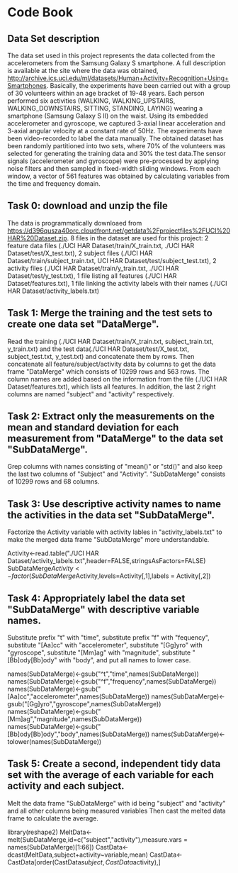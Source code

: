 # Code Book

## Data Set description 
The data set used in this project represents the data collected from the accelerometers from the Samsung Galaxy S smartphone.  A full description is available at the site where the data was obtained, http://archive.ics.uci.edu/ml/datasets/Human+Activity+Recognition+Using+Smartphones. Basically, the experiments have been carried out with a group of 30 volunteers within an age bracket of 19-48 years. Each person performed six activities (WALKING, WALKING_UPSTAIRS, WALKING_DOWNSTAIRS, SITTING, STANDING, LAYING) wearing a smartphone (Samsung Galaxy S II) on the waist. Using its embedded accelerometer and gyroscope, we captured 3-axial linear acceleration and 3-axial angular velocity at a constant rate of 50Hz. The experiments have been video-recorded to label the data manually. The obtained dataset has been randomly partitioned into two sets, where 70% of the volunteers was selected for generating the training data and 30% the test data.The sensor signals (accelerometer and gyroscope) were pre-processed by applying noise filters and then sampled in fixed-width sliding windows. From each window, a vector of 561 features was obtained by calculating variables from the time and frequency domain. 

## Task 0: download and unzip the file

The data is programmatically downloaed from https://d396qusza40orc.cloudfront.net/getdata%2Fprojectfiles%2FUCI%20HAR%20Dataset.zip.
8 files in the dataset are used for this project: 2 feature data files (./UCI HAR Dataset/train/X_train.txt, ./UCI HAR Dataset/test/X_test.txt), 2 subject files (./UCI HAR Dataset/train/subject_train.txt, UCI HAR Dataset/test/subject_test.txt), 2 activity files (./UCI HAR Dataset/train/y_train.txt, ./UCI HAR Dataset/test/y_test.txt), 1 file listing all features (./UCI HAR Dataset/features.txt), 1 file linking the activity labels with their names (./UCI HAR Dataset/activity_labels.txt)

## Task 1: Merge the training and the test sets to create one data set "DataMerge".

Read the training (./UCI HAR Dataset/train/X_train.txt, subject_train.txt, y_train.txt) and the test data(./UCI HAR Dataset/test/X_test.txt, subject_test.txt, y_test.txt) and concatenate them by rows. Then concatenate all feature/subject/activity data by columns to get the data frame "DataMerge" which consists of 10299 rows and 563 rows. The column names are added based on the information from the file (./UCI HAR Dataset/features.txt), which lists all features. In addition, the last 2 right columns are named "subject" and "activity" respectively.

## Task 2: Extract only the measurements on the mean and standard deviation for each measurement from "DataMerge" to the data set "SubDataMerge".

Grep columns with names consisting of "mean()" or "std()" and also keep the last two columns of "Subject" and "Activity". "SubDataMerge" consists of 10299 rows and 68 columns.


## Task 3: Use descriptive activity names to name the activities in the data set "SubDataMerge".

Factorize the Activity variable with activity lables in "activity_labels.txt" to make the merged data frame "SubDataMerge" more understandable.

Activity<-read.table("./UCI HAR Dataset/activity_labels.txt",header=FALSE,stringsAsFactors=FALSE)
SubDataMerge$Activity<-factor(SubDataMerge$Activity,levels=Activity[,1],labels = Activity[,2])

## Task 4: Appropriately label the data set "SubDataMerge" with descriptive variable names.

Substitute prefix "t" with "time", substitute prefix "f" with "fequency", substitute "[Aa]cc" with "accelerometer", substitute "[Gg]yro" with "gyroscope", substitute "[Mm]ag" with "magnitude", substitute "[Bb]ody[Bb]ody" with "body", and put all names to lower case.

names(SubDataMerge)<-gsub("^t","time",names(SubDataMerge))             
names(SubDataMerge)<-gsub("^f","frequency",names(SubDataMerge))        
names(SubDataMerge)<-gsub("[Aa]cc","accelerometer",names(SubDataMerge))
names(SubDataMerge)<-gsub("[Gg]yro","gyroscope",names(SubDataMerge))   
names(SubDataMerge)<-gsub("[Mm]ag","magnitude",names(SubDataMerge))   
names(SubDataMerge)<-gsub("[Bb]ody[Bb]ody","body",names(SubDataMerge)) 
names(SubDataMerge)<-tolower(names(SubDataMerge))

## Task 5: Create a second, independent tidy data set with the average of each variable for each activity and each subject.

Melt the data frame "SubDataMerge" with id being "subject" and "activity" and all other columns being measured variables Then cast the melted data frame to calculate the average.


library(reshape2)
MeltData<-melt(SubDataMerge,id=c("subject","activity"),measure.vars = names(SubDataMerge)[1:66]) 
CastData<-dcast(MeltData,subject+activity~variable,mean)
CastData<-CastData[order(CastData$subject,CastData$activity),]
